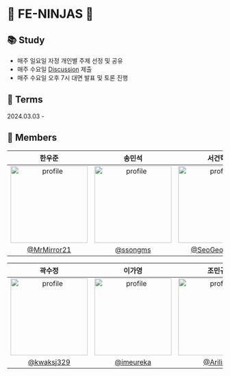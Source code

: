 # 🥷 FE-NINJAS 🥷
## 📚 Study
- 매주 일요일 자정 개인별 주제 선정 및 공유
- 매주 수요일 [Discussion](https://github.com/orgs/FE-ninjas/discussions) 제출
- 매주 수요일 오후 7시 대면 발표 및 토론 진행
  
## 📅 Terms
2024.03.03 -

## 🌻 Members 
| 한우준 | 송민석 | 서건혁 | 정아현 |
| :---: | :----: | :---: | :---: |
| <img src="https://avatars.githubusercontent.com/MrMirror21" alt="profile" width="180" height="180"> | <img src="https://avatars.githubusercontent.com/ssongms" alt="profile" width="180" height="180"> |  <img src="https://avatars.githubusercontent.com/SeoGeonhyuk" alt="profile" width="180" height="180">  |  <img src="https://avatars.githubusercontent.com/a-honey" alt="profile" width="180" height="180"> |
| [@MrMirror21](https://github.com/MrMirror21) | [@ssongms](https://github.com/SeoGeonhyuk) | [@SeoGeonhyuk](https://github.com/SeoGeonhyuk) | [@a-honey](https://github.com/a-honey) |

| 곽수정 | 이가영 | 조민규 | 김수빈 |
| :---: |  :---: | :---: | :---: |
|  <img src="https://avatars.githubusercontent.com/kwaksj329" alt="profile" width="180" height="180"> | <img src="https://avatars.githubusercontent.com/imeureka" alt="profile" width="180" height="180"> | <img src="https://avatars.githubusercontent.com/Ariling" alt="profile" width="180" height="180"> | <img src="https://avatars.githubusercontent.com/sudosubin" alt="profile" width="180" height="180"> |
| [@kwaksj329](https://github.com/kwaksj329) | [@imeureka](https://github.com/imeureka) | [@Ariling](https://github.com/Ariling) | [@sudosubin](https://github.com/sudosubin) |
